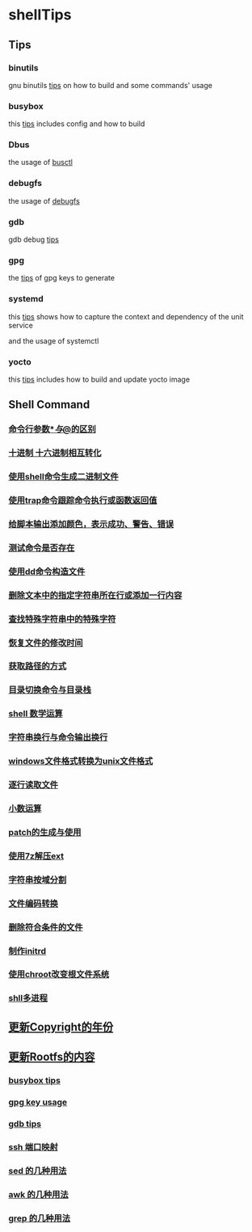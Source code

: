 # shellTips

## Tips
### binutils
gnu binutils [tips](binutils-tips.txt) on how to build and some commands' usage

### busybox
this [tips](busybox_tips.txt) includes config and how to build

### Dbus
the usage of [busctl](Dbus_tips.txt)

### debugfs
the usage of [debugfs](debugfsTips.txt)

### gdb
gdb debug [tips](gdb_tips.txt)

### gpg
the [tips](gpg_key_tips.txt) of gpg keys to generate

### systemd
this [tips](systemd_tips) shows how to capture the context and dependency of the unit service

and the usage of systemctl

### yocto
this [tips](yocto_tips.txt) includes how to build and update yocto image

## Shell Command

### [命令行参数$*与$@的区别](argv.sh)

### [十进制 十六进制相互转化](hex2dec.sh)

### [使用shell命令生成二进制文件](trCmd.sh)

### [使用trap命令跟踪命令执行或函数返回值](trapCmd.sh)

### [给脚本输出添加颜色，表示成功、警告、错误](color.sh)

### [测试命令是否存在](cmd.sh)

### [使用dd命令构造文件](ddCmd.sh)

### [删除文本中的指定字符串所在行或添加一行内容](sedCmd.sh)

### [查找特殊字符串中的特殊字符](awkCmd.sh)

### [恢复文件的修改时间](restoreFileModifyTime.sh)

### [获取路径的方式](getPath.sh)

### [目录切换命令与目录栈](dirCmd.sh)

### [shell 数学运算](math.sh)

### [字符串换行与命令输出换行](newline.sh)

### [windows文件格式转换为unix文件格式](dos2unix.sh)

### [逐行读取文件](readline.sh)

### [小数运算](decimalCompute.sh)

### [patch的生成与使用](diffPatch.sh)

### [使用7z解压ext](7zCmd.sh)

### [字符串按域分割](cutCmd.sh)

### [文件编码转换](iconvCmd.sh)

### [删除符合条件的文件](find_delete.sh)

### [制作initrd](mkinitrd.sh)

### [使用chroot改变根文件系统](chrootCmd.sh)

### [shll多进程](mul-process.sh)

## [更新Copyright的年份](updateCopyrightTime.sh)

## [更新Rootfs的内容](updateRootfs.sh)

### [busybox tips](busyboxTips.txt)

### [gpg key usage](gpg_key_tips.txt)

### [gdb tips](gdb_tips.txt)

### [ssh 端口映射](sshCmd.sh)

### [sed 的几种用法](sedCmd.sh)

### [awk 的几种用法](awkCmd.sh)

### [grep 的几种用法](grepCmd.sh)


